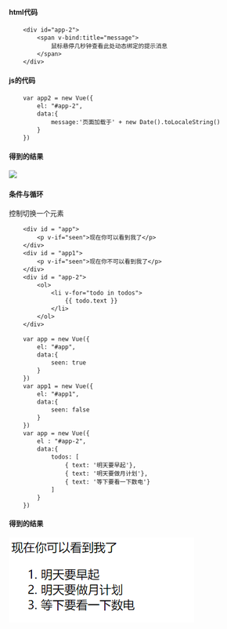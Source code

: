 #### html代码
~~~
    <div id="app-2">
        <span v-bind:title="message">
            鼠标悬停几秒钟查看此处动态绑定的提示消息
        </span>
    </div>
~~~
#### js的代码
~~~
    var app2 = new Vue({
        el: "#app-2",
        data:{
            message:'页面加载于' + new Date().toLocaleString()
        }
    })
~~~
#### 得到的结果
![](https://github.com/LHB153/vuejs_learning/blob/main/img/1607000997(1).png)

#### 条件与循环
控制切换一个元素
~~~
    <div id = "app">
        <p v-if="seen">现在你可以看到我了</p>
    </div>
    <div id = "app1">
        <p v-if="seen">现在你不可以看到我了</p>
    </div>
    <div id = "app-2">
        <ol>
            <li v-for="todo in todos">
                {{ todo.text }}
            </li>
        </ol>
    </div>
~~~
~~~
    var app = new Vue({
        el: "#app",
        data:{
            seen: true
        }
    })
    var app1 = new Vue({
        el: "#app1",
        data:{
            seen: false
        }
    })
    var app = new Vue({
        el : "#app-2",
        data:{
            todos: [
                { text: '明天要早起'},
                { text: '明天要做月计划'},
                { text: '等下要看一下数电'}
            ]
        }
    })
~~~
#### 得到的结果
![](https://github.com/LHB153/vuejs_learning/blob/main/img/3.png)
